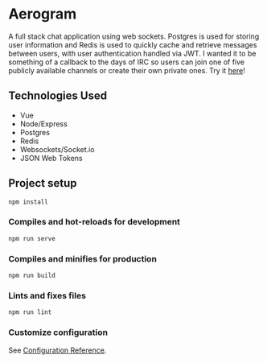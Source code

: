# Aerogram
A full stack chat application using web sockets. Postgres is used for storing user information and Redis is used to
quickly cache and retrieve messages between users, with user authentication handled via JWT. I wanted it to be something of a
callback to the days of IRC so users can join one of five publicly available channels or create their own private ones. Try it
[here](https://aerogram.vercel.app)!

## Technologies Used
- Vue
- Node/Express
- Postgres
- Redis
- Websockets/Socket.io
- JSON Web Tokens

## Project setup
```
npm install
```

### Compiles and hot-reloads for development
```
npm run serve
```

### Compiles and minifies for production
```
npm run build
```

### Lints and fixes files
```
npm run lint
```

### Customize configuration
See [Configuration Reference](https://cli.vuejs.org/config/).
